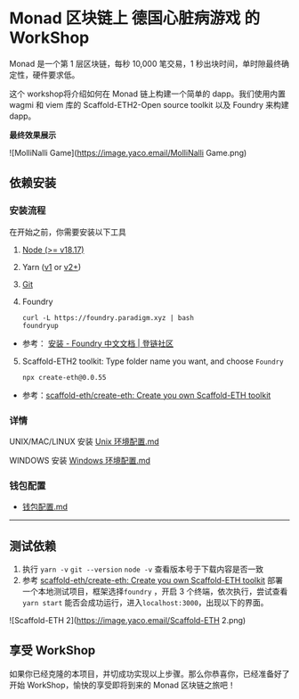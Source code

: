 # Monad 区块链上 德国心脏病游戏 的 WorkShop

Monad 是一个第 1 层区块链，每秒 10,000 笔交易，1 秒出块时间，单时隙最终确定性，硬件要求低。

这个 workshop将介绍如何在 Monad 链上构建一个简单的 dapp。我们使用内置 wagmi 和 viem 库的 Scaffold-ETH2-Open source toolkit 以及 Foundry 来构建 dapp。

**最终效果展示**

![MolliNalli Game](https://image.yaco.email/MolliNalli Game.png)

## 依赖安装

### 安装流程
在开始之前，你需要安装以下工具

1. [Node (>= v18.17)](https://nodejs.org/en/download/)

2. Yarn ([v1](https://classic.yarnpkg.com/en/docs/install/) or [v2+](https://yarnpkg.com/getting-started/install))

3. [Git](https://git-scm.com/downloads)

4. Foundry
      ```
      curl -L https://foundry.paradigm.xyz | bash
      foundryup
      ```
  - 参考： [安装 - Foundry 中文文档 | 登链社区](https://learnblockchain.cn/docs/foundry/i18n/zh/getting-started/installation.html#precompiled-binaries)

5. Scaffold-ETH2 toolkit: Type folder name you want, and choose `Foundry`
      ```
      npx create-eth@0.0.55
      ```
  - 参考：[scaffold-eth/create-eth: Create you own Scaffold-ETH toolkit](https://github.com/scaffold-eth/create-eth)

### 详情
UNIX/MAC/LINUX 安装  [Unix 环境配置.md](docs/Unix环境配置.md)

WINDOWS 安装  [Windows 环境配置.md](docs/Windows环境配置.md) 

### 钱包配置
  - [钱包配置.md](docs/钱包配置.md) 

---

## 测试依赖

1. 执行  `yarn -v`  `git --version` `node -v` 查看版本号于下载内容是否一致
2. 参考 [scaffold-eth/create-eth: Create you own Scaffold-ETH toolkit](https://github.com/scaffold-eth/create-eth) 部署一个本地测试项目，框架选择`foundry` ，开启 3 个终端，依次执行，尝试查看 `yarn start` 能否会成功运行，进入`localhost:3000`，出现以下的界面。

![Scaffold-ETH 2](https://image.yaco.email/Scaffold-ETH 2.png)

## 享受 WorkShop

如果你已经克隆的本项目，并切成功实现以上步骤。那么你恭喜你，已经准备好了开始 WorkShop，愉快的享受即将到来的 Monad 区块链之旅吧！




